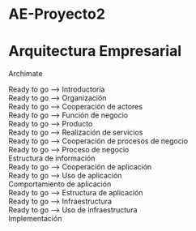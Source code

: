 ﻿# AE-Proyecto2
# Arquitectura Empresarial

Archimate

Ready to go --> Introductoria<br />
Ready to go --> Organización<br />
Ready to go --> Cooperación de actores<br />
Ready to go --> Función de negocio<br />
Ready to go --> Producto<br />
Ready to go --> Realización de servicios<br />
Ready to go --> Cooperación de procesos de negocio<br />
Ready to go --> Proceso de negocio<br />
Estructura de información<br />
Ready to go --> Cooperación de aplicación<br />
Ready to go --> Uso de aplicación<br />
Comportamiento de aplicación<br />
Ready to go --> Estructura de aplicación<br />
Ready to go --> Infraestructura<br />
Ready to go --> Uso de infraestructura<br />
Implementación<br />
